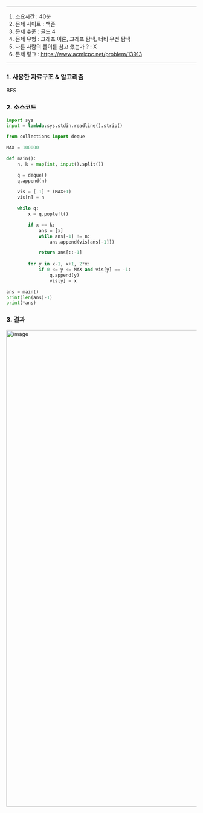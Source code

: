 
---

1. 소요시간 : 40분
2. 문제 사이트 : 백준
3. 문제 수준 : 골드 4
4. 문제 유형 : 그래프 이론, 그래프 탐색, 너비 우선 탐색
5. 다른 사람의 풀이를 참고 했는가 ? : X
6. 문제 링크 : <https://www.acmicpc.net/problem/13913>

---

### 1. 사용한 자료구조 & 알고리즘

BFS

### 2. 소스코드

```python
import sys
input = lambda:sys.stdin.readline().strip()

from collections import deque

MAX = 100000

def main():
    n, k = map(int, input().split())

    q = deque()
    q.append(n)
    
    vis = [-1] * (MAX+1)
    vis[n] = n

    while q:
        x = q.popleft()

        if x == k:
            ans = [x]
            while ans[-1] != n:
                ans.append(vis[ans[-1]])

            return ans[::-1]
        
        for y in x-1, x+1, 2*x:
            if 0 <= y <= MAX and vis[y] == -1:
                q.append(y)
                vis[y] = x

ans = main()
print(len(ans)-1)
print(*ans)
```

### 3. 결과
<img width="1262" alt="image" src="https://github.com/KimNahun/algorithm-1day1solve/assets/46699595/ad382591-bf15-455e-a490-aaeb155cbe8d">
